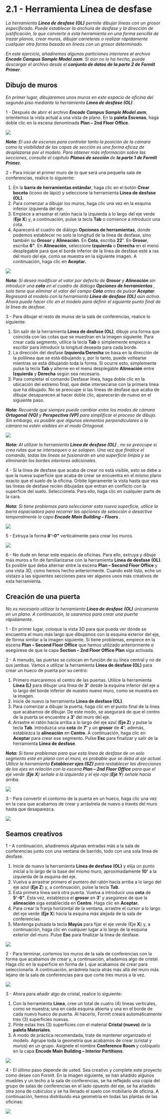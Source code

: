 # 2.1 - Herramienta Línea de desfase

_La herramienta_ _**Línea de desfase \(OL\)**_ _permite dibujar líneas con un grosor especificado. Puede establecer la anchura de desfase y la dirección de justificación, lo que convierte a esta herramienta en una forma sencilla de trazar planos, crear muros, dibujar carreteras o realizar rápidamente cualquier otra forma basada en líneas con un grosor determinado._

_En este ejercicio, añadiremos algunas particiones interiores al archivo_ _**Encode Campus Sample Model.axm**. Si aún no lo ha hecho, puede descargar el archivo desde el_ _**conjunto de datos de la parte 2 de FormIt Primer**._

## Dibujo de muros

_En primer lugar, dibujaremos unos muros en este espacio de oficina del segundo piso mediante la herramienta_ _**Línea de desfase \(OL\)**_ _._

1 - Después de abrir el archivo _**Encode Campus Sample Model.axm**,_ orientemos la vista actual a una vista de plano. En la **paleta Escenas**, haga doble clic en la escena denominada **Plan – 2nd Floor Office**.

![](../../.gitbook/assets/0_orienting-view_annotated_edited_edited-again.png)

_**Nota:**_ _El uso de escenas para controlar tanto la posición de la cámara como la visibilidad de las capas de sección es una forma eficaz de desplazarse por el modelo. Para obtener más información sobre las secciones, consulte el capítulo_ _**Planos de sección**_ _de **la parte 1 de FormIt Primer.**_

2 _**-**_ Para iniciar el primer muro de lo que será una pequeña sala de conferencias, realice lo siguiente:

1. En la **barra de herramientas estándar**, haga clic en el botón **Crear boceto** \(icono de lápiz\) y seleccione la herramienta **Línea de desfase \(OL\)**.
2. Para comenzar a dibujar los muros, haga clic una vez en la esquina inferior izquierda del eje.
3. Empiece a arrastrar el ratón hacia la izquierda a lo largo del eje verde \(**Eje X**\) y, a continuación, pulse la tecla **Tab** o comience a introducir una cota.
4. Aparecerá el cuadro de diálogo **Opciones de herramientas**, donde podemos establecer no solo la longitud de la línea de desfase, sino también su **Grosor** y **Alineación**. En **Cota**, escriba **22'**. En **Grosor**, escriba **6"**. En **Alineación**, seleccione **Izquierda** o **Derecha** en el menú desplegable para que el borde inferior de la línea de desfase esté a ras del muro del eje, como se muestra en la siguiente imagen. A continuación, haga clic en **Aceptar.**

![](../../.gitbook/assets/1_first-offset-line_combined_annotated_edited.png)

_**Nota:**_ _Si desea modificar el valor por defecto de_ _**Grosor**_ _y_ _**Alineación** sin introducir una_ _**cota**_ _en el cuadro de diálogo_ _**Opciones de herramientas**_ _, solo tiene que eliminar el valor del campo_ _**Cota**_ _antes de pulsar_ _**Aceptar**. Regresará al modelo con la herramienta_ _**Línea de desfase \(OL\)**_ _aún activa. Ahora puede hacer clic en el modelo para definir el siguiente punto final de la línea de desfase._

3 - Para dibujar el resto de muros de la sala de conferencias, realice lo siguiente:

1. Sin salir de la herramienta **Línea de desfase \(OL\)**, dibuje una forma que coincida con las cotas que se muestran en la imagen siguiente. Para crear cada segmento, utilice la tecla **Tab** o simplemente empiece a escribir para introducir la longitud deseada para cada borde.
2. La dirección del desfase **Izquierda**/**Derecha** se basa en la dirección de la polilínea que se está dibujando y, por lo tanto, puede voltearse mientras se está dibujando toda la forma. Si ocurre esto, simplemente pulse la tecla **Tab** y alterne en el menú desplegable **Alineación** entre **Izquierda** y **Derecha** según sea necesario.
3. Para completar el comando Desfasar línea, haga doble clic en la ubicación del extremo final, que debe intersecarse con la primera línea que ha dibujado. No se preocupe si las líneas de desfase que acaba de dibujar desaparecen al hacer doble clic, aparecerán de nuevo en el siguiente paso.

_**Nota:**_ _Recuerde que siempre puede cambiar entre los modos de cámara_ _**Ortogonal \(VO\)**_ _y_ _**Perspectiva \(VP\)**_ _para simplificar el proceso de dibujo. Sin embargo, es posible que algunos elementos perpendiculares a la cámara no estén visibles en el modo Ortogonal._

![](../../.gitbook/assets/2%20%2810%29.png)

_**Nota:**_ _Al utilizar la herramienta_ _**Línea de desfase \(OL\)**_ _, no se preocupe si crea rutas que se intersequen o se solapen. Una vez que finalice el comando, todas las líneas se fusionarán en una superficie limpia y se eliminarán los bordes interiores adicionales._

4 - Si la línea de desfase que acaba de crear no está visible, esto se debe a que la nueva superficie que acaba de crear se encuentra en el mismo plano exacto que el suelo de la oficina. Orbite ligeramente la vista hasta que vea las líneas de desfase recién dibujadas que entran en conflicto con la superficie del suelo. Selecciónela. Para ello, haga clic en cualquier parte de la cara.

_**Nota:**_ _Si tiene problemas para seleccionar esta nueva superficie, utilice la barra espaciadora para recorrer las opciones de selección o desactive temporalmente la capa_ _**Encode Main Building – Floors**_ _._

![](../../.gitbook/assets/3%20%2814%29.png)

5 - Extruya la forma **8'-0"** verticalmente para crear los muros.

![](../../.gitbook/assets/4%20%2815%29.png)

6 - No dude en llenar este espacio de oficinas. Para ello, extruya y dibuje más muros a fin de familiarizarse con la herramienta **Línea de desfase \(OL\)**. Es posible que deba alternar entre la escena **Plan – Second Floor Office** y una vista 3D, como hemos hecho anteriormente. Cuando esté listo, eche un vistazo a las siguientes secciones para ver algunos usos más creativos de esta herramienta.

## Creación de una puerta

_No es necesario utilizar la herramienta_ _**Línea de desfase**_ _**\(OL\)**_ _únicamente en un plano. A continuación, la usaremos para crear una puerta rápidamente._

1 - En primer lugar, coloque la vista 3D para que pueda ver dónde se encuentra el muro más largo que dibujamos con la esquina exterior del eje, de forma similar a la imagen siguiente. Si tiene problemas, empiece en la escena **Plan – Second Floor Office** que hemos utilizado anteriormente o asegúrese de que la capa **Section – 2nd Floor Office Plan** siga activada.

2 - A menudo, las puertas se colocan en función de su línea central y no de sus jambas. Vamos a utilizar la herramienta **Línea de desfase \(OL\)** para crear un hueco de puerta por su centro:

1. Primero marcaremos el centro de las puertas. Utilice la herramienta **Línea \(L\)** para dibujar una línea de **3'** desde la esquina inferior del eje a lo largo del borde inferior de nuestro nuevo muro, como se muestra en la imagen.
2. Inicie de nuevo la herramienta **Línea de desfase \(OL\)**.
3. Para comenzar a dibujar la puerta, haga clic en el punto final de la línea que acabamos de dibujar. De este modo, se asegurará de que el centro de la puerta se encuentre a **3'** del muro del eje.
4. Arrastre el ratón hacia arriba a lo largo del eje azul \(**Eje Z**\) y pulse la tecla **Tab**. Introduzca una **cota** de **7'** y un **grosor** de **4'**; además, establezca la **alineación** en **Centro**. A continuación, haga clic en **Aceptar** para crear ese segmento. Pulse **Esc** para finalizar y salir de la herramienta **Línea de desfase**.

_**Nota:**_ _Si tiene problemas para que esta línea de desfase de un solo segmento esté en plano con el muro, es probable que se deba al eje actual. Utilice la herramienta_ _**Establecer ejes \(SZ\)**_ _para restablecer las direcciones de los ejes en relación con la escena_ _**Plan – 2nd Floor Office**_ _para que el eje verde \(**Eje X**\) señale a la izquierda y el eje rojo \(**Eje Y**\) señale hacia arriba._

![](../../.gitbook/assets/5%20%288%29.png)

3 - Para convertir el contorno de la puerta en un hueco, haga clic una vez en la cara que acabamos de crear y arrástrela de nuevo a través del muro hasta que desaparezca.

![](../../.gitbook/assets/6%20%285%29.png)

## Seamos creativos

1 - A continuación, añadiremos algunas entradas más a la sala de conferencias junto con una ventana de barrido, todo con una sola línea de desfase.

1. Inicie de nuevo la herramienta **Línea de desfase \(OL\)** y elija un punto inicial a lo largo de la base del mismo muro, aproximadamente **10'** a la izquierda de la esquina del eje.
2. Vuelva a arrastrar primero el puntero del ratón hacia arriba a lo largo del eje azul \(**Eje Z**\) y, a continuación, pulse la tecla **Tab**.
3. Esta primera línea será otra puerta. Vuelva a introducir una **cota** de **5'-6"**. Esta vez, establezca el **grosor** en **3'** y asegúrese de que la **alineación** siga establecida en **Centro**. Haga clic en **Aceptar.**
4. Para crear la franja horizontal de la ventana, arrastre el cursor a lo largo del eje verde \(**Eje X**\) hacia la esquina más alejada de la sala de conferencias.
5. Mantenga pulsada la tecla **Mayús** para fijar el eje verde \(Eje **X**\) y, a continuación, haga clic en cualquier lugar a lo largo de la esquina exterior del muro. Pulse **Esc** para finalizar la línea de desfase.

![](../../.gitbook/assets/7%20%286%29.png)

2 - Para terminar, cortemos los muros de la sala de conferencias con la forma que acabamos de crear y, a continuación, añadamos algo de cristal. Haga clic en la superficie en forma de L que acabamos de crear para seleccionarla. A continuación, arrástrela hacia atrás más allá del muro más lejano de la sala de conferencias para que corte tres muros a la vez.

![](../../.gitbook/assets/8%20%282%29.png)

3 - Ahora para añadir algo de cristal, realice lo siguiente:

1. Con la herramienta **Línea**, cree un total de cuatro \(4\) líneas verticales, como se muestra; una en cada esquina abierta y una en el borde de cada nuevo hueco de puerta. Al hacerlo, FormIt creará automáticamente tres \(3\) superficies nuevas.
2. Pinte estas tres \(3\) superficies con el material **Cristal (nuevo)** de la **paleta Materiales**.
3. A modo de práctica recomendada, trate de mantener organizado el modelo. Agrupe toda la geometría que acabamos de crear (cristal y muros) en un grupo. Asígnele el nombre **Conference Room** y colóquelo en la capa **Encode Main Building – Interior Partitions**.

![](../../.gitbook/assets/9%20%284%29.png)

4 - El último paso depende de usted. Sea creativo y complete este proyecto como desee con FormIt. En la imagen siguiente, se han añadido algunos muebles y un techo a la sala de conferencias, se ha reflejado una copia del grupo de salas de conferencias en el lado opuesto del eje, se ha añadido otra zona de cubículos y se ha llenado el suelo con mobiliario de oficina. A continuación, hemos distribuido esa geometría en todas las plantas de las oficinas:

![](../../.gitbook/assets/10_finished.png)

